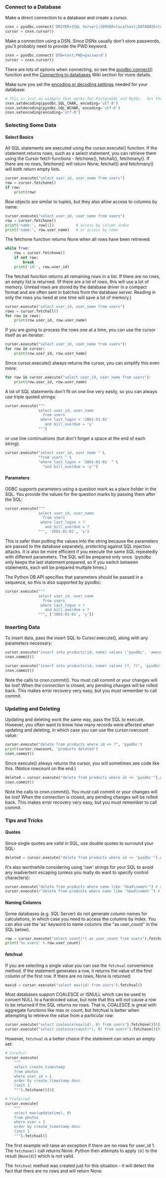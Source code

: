 ### Connect to a Database

Make a direct connection to a database and create a cursor.
```python
cnxn = pyodbc.connect('DRIVER={SQL Server};SERVER=localhost;DATABASE=testdb;UID=me;PWD=pass')
cursor = cnxn.cursor()
```
Make a connection using a DSN. Since DSNs usually don't store passwords, you'll probably need to provide the PWD keyword.
```python
cnxn = pyodbc.connect('DSN=test;PWD=password')
cursor = cnxn.cursor()
```
There are lots of options when connecting, so see the [pyodbc.connect()](module#connectconnectionstring-kwargs) function and the [Connecting to databases](Connecting-to-databases) Wiki section for more details.

Make sure you set the [encoding or decoding settings](Unicode) needed for your database:

``` python
# This is just an example that works for PostgreSQL and MySQL.  Set the right settings for your database.
cnxn.setdecoding(pyodbc.SQL_CHAR, encoding='utf-8')
cnxn.setdecoding(pyodbc.SQL_WCHAR, encoding='utf-8')
cnxn.setencoding(encoding='utf-8')
```

### Selecting Some Data

#### Select Basics

All SQL statements are executed using the cursor.execute() function. If the statement returns rows, such as a select statement, you can retrieve them using the Cursor fetch functions - fetchone(), fetchall(), fetchmany(). If there are no rows, fetchone() will return None; fetchall() and fetchmany() will both return empty lists.

```python
cursor.execute("select user_id, user_name from users")
row = cursor.fetchone()
if row:
    print(row)
```

Row objects are similar to tuples, but they also allow access to columns by name:

```python
cursor.execute("select user_id, user_name from users")
row = cursor.fetchone()
print('name:', row[1])          # access by column index
print('name:', row.user_name)   # or access by name
```

The fetchone function returns None when all rows have been retrieved.

```python
while True:
    row = cursor.fetchone()
    if not row:
        break
    print('id:', row.user_id)
```

The fetchall function returns all remaining rows in a list. If there are no rows, an empty list is returned. (If there are a lot of rows, this will use a lot of memory. Unread rows are stored by the database driver in a compact format and are often sent in batches from the database server. Reading in only the rows you need at one time will save a lot of memory.)

```python
cursor.execute("select user_id, user_name from users")
rows = cursor.fetchall()
for row in rows:
    print(row.user_id, row.user_name)
```

If you are going to process the rows one at a time, you can use the cursor itself as an iterator:

```python
cursor.execute("select user_id, user_name from users"):
for row in cursor:
    print(row.user_id, row.user_name)
```

Since cursor.execute() always returns the cursor, you can simplify this even more:

```python
for row in cursor.execute("select user_id, user_name from users"):
    print(row.user_id, row.user_name)
```

A lot of SQL statements don't fit on one line very easily, so you can always use triple quoted strings:

```python
cursor.execute("""
               select user_id, user_name
                 from users
                where last_logon < '2001-01-01'
                  and bill_overdue = 'y'
               """)
```

or use line continuations (but don't forget a space at the end of each string):

```python
cursor.execute("select user_id, user_name " \
               "from users " \
               "where last_logon < '2001-01-01' " \
                 "and bill_overdue = 'y'")
```

#### Parameters

ODBC supports parameters using a question mark as a place holder in the SQL. You provide the values for the question marks by passing them after the SQL:

```python
cursor.execute("""
               select user_id, user_name
                 from users
                where last_logon < ?
                  and bill_overdue = ?
               """, '2001-01-01', 'y')
```

This is safer than putting the values into the string because the parameters are passed to the database separately, protecting against SQL injection attacks. It is also be more efficient if you execute the same SQL repeatedly with different parameters. The SQL will be prepared only once. (pyodbc only keeps the last statement prepared, so if you switch between statements, each will be prepared multiple times.)

The Python DB API specifies that parameters should be passed in a sequence, so this is also supported by pyodbc:

```python
cursor.execute("""
               select user_id, user_name
                 from users
                where last_logon < ?
                  and bill_overdue = ?
               """, ['2001-01-01', 'y'])
```

### Inserting Data

To insert data, pass the insert SQL to Cursor.execute(), along with any parameters necessary:

```python
cursor.execute("insert into products(id, name) values ('pyodbc', 'awesome library')")
cnxn.commit()
```

```python
cursor.execute("insert into products(id, name) values (?, ?)", 'pyodbc', 'awesome library')
cnxn.commit()
```

Note the calls to cnxn.commit(). You must call commit or your changes will be lost! When the connection is closed, any pending changes will be rolled back. This makes error recovery very easy, but you must remember to call commit.

### Updating and Deleting

Updating and deleting work the same way, pass the SQL to execute. However, you often want to know how many records were affected when updating and deleting, in which case you can use the cursor.rowcount value:

```python
cursor.execute("delete from products where id <> ?", 'pyodbc')
print(cursor.rowcount, 'products deleted')
cnxn.commit()
```

Since execute() always returns the cursor, you will sometimes see code like this. (Notice rowcount on the end.)

```python
deleted = cursor.execute("delete from products where id <> 'pyodbc'").rowcount
cnxn.commit()
```

Note the calls to cnxn.commit(). You must call commit or your changes will be lost! When the connection is closed, any pending changes will be rolled back. This makes error recovery very easy, but you must remember to call commit.

### Tips and Tricks

#### Quotes

Since single quotes are valid in SQL, use double quotes to surround your SQL:

```python
deleted = cursor.execute("delete from products where id <> 'pyodbc'").rowcount
```

It's also worthwhile considering using 'raw' strings for your SQL to avoid any inadvertent escaping (unless you really do want to specify control characters):

```python
cursor.execute("delete from products where name like '%bad\name%'") # Python will convert \n to 'new line'!
cursor.execute(r"delete from products where name like '%bad\name%'") # no escaping
```

#### Naming Columns

Some databases (e.g. SQL Server) do not generate column names for calculations, in which case you need to access the columns by index. You can also use the 'as' keyword to name columns (the "as user_count" in the SQL below).

```python
row = cursor.execute("select count(*) as user_count from users").fetchone()
print('%s users' % row.user_count)
```

#### fetchval

If you are selecting a single value you can use the `fetchval` convenience method.  If the statement generates a row, it returns the value of the first column of the first row.  If there are no rows, None is returned:

```python
maxid = cursor.execute("select max(id) from users").fetchval()
```

Most databases support COALESCE or ISNULL which can be used to convert NULL to a hardcoded value, but note that this will *not* cause a row to be returned if the SQL returns no rows.  That is, COALESCE is great with aggregate functions like max or count, but fetchval is better when attempting to retrieve the value from a particular row:

``` python
cursor.execute("select coalesce(max(id), 0) from users").fetchone()[0]
cursor.execute("select coalesce(count(*), 0) from users").fetchone()[0]
```

However, `fetchval` is a better choice if the statement can return an empty set:

``` python
# Careful!
cursor.execute(
    """
    select create_timestamp
    from photos
    where user_id = 1
    order by create_timestamp desc
    limit 1
    """).fetchone()[0]

# Preferred
cursor.execute(
    """
    select max(updatetime), 0)
    from photos
    where user = 1
    order by create_timestamp desc
    limit 1
    """).fetchval()
```

The first example will raise an exception if there are no rows for user_id 1.  The `fetchone()`
call returns None.  Python then attempts to apply `[0]` to the result (`None[0]`) which is not
valid.

The `fetchval` method was created just for this situation - it will detect the fact that there
are no rows and will return None.
